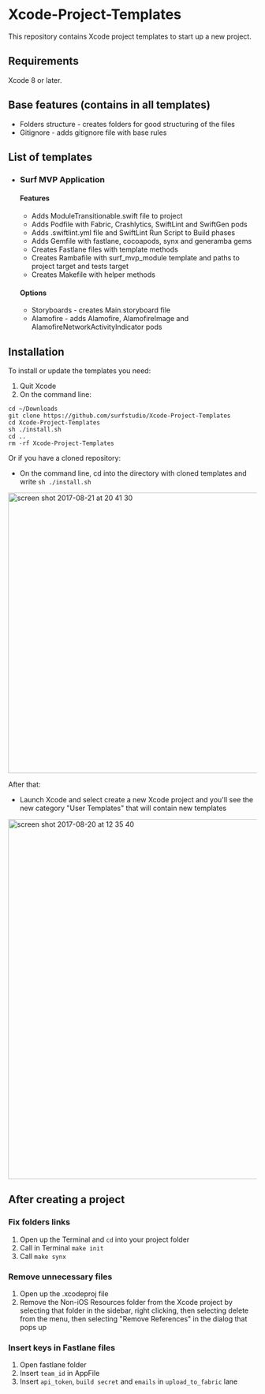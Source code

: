 # Xcode-Project-Templates
This repository contains Xcode project templates to start up a new project.

## Requirements
Xcode 8 or later. 

## Base features (contains in all templates)
* Folders structure - сreates folders for good structuring of the files
* Gitignore - adds gitignore file with base rules

## List of templates
* ### Surf MVP Application
  #### Features
  * Adds ModuleTransitionable.swift file to project
  * Adds Podfile with Fabric, Crashlytics, SwiftLint and SwiftGen pods
  * Adds .swiftlint.yml file and SwiftLint Run Script to Build phases
  * Adds Gemfile with fastlane, cocoapods, synx and generamba gems
  * Creates Fastlane files with template methods
  * Creates Rambafile with surf_mvp_module template and paths to project target and tests target
  * Creates Makefile with helper methods
  #### Options
  * Storyboards - creates Main.storyboard file
  * Alamofire - adds Alamofire, AlamofireImage and AlamofireNetworkActivityIndicator pods

## Installation
To install or update the templates you need:
  1. Quit Xcode
  2. On the command line:
  ```
  cd ~/Downloads
  git clone https://github.com/surfstudio/Xcode-Project-Templates
  cd Xcode-Project-Templates
  sh ./install.sh
  cd ..
  rm -rf Xcode-Project-Templates
  ```
  Or if you have a cloned repository:
  * On the command line, cd into the directory with cloned templates and write `sh ./install.sh`
 <img width="569" alt="screen shot 2017-08-21 at 20 41 30" src="https://user-images.githubusercontent.com/11653316/29531419-241a33ea-86b1-11e7-8c7d-4b1e54e61f7a.png">

After that:
  * Launch Xcode and select create a new Xcode project and you'll see the new category "User Templates" that will contain new templates
  <img width="730" alt="screen shot 2017-08-20 at 12 35 40" src="https://user-images.githubusercontent.com/11653316/29493709-433ccf98-85a4-11e7-81cf-9d9565cdd56b.png">

## After creating a project
### Fix folders links
1. Open up the Terminal and `cd` into your project folder
2. Call in Terminal `make init`
3. Call `make synx`
### Remove unnecessary files
1. Open up the .xcodeproj file
2. Remove the Non-iOS Resources folder from the Xcode project by selecting that folder in the sidebar, right clicking, then selecting delete from the menu, then selecting "Remove References" in the dialog that pops up
### Insert keys in Fastlane files
1. Open fastlane folder
2. Insert `team_id` in AppFile
3. Insert `api_token`, `build secret` and `emails` in `upload_to_fabric` lane
